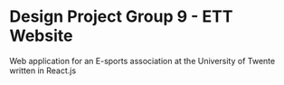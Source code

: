 # Design Project Group 9 - ETT Website

Web application for an E-sports association at the University of Twente written in React.js
